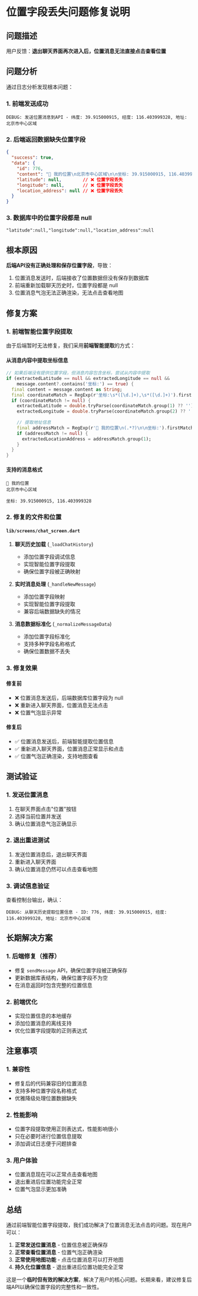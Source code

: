 # 位置字段丢失问题修复说明

## 问题描述

用户反馈：**退出聊天界面再次进入后，位置消息无法直接点击查看位置**

## 问题分析

通过日志分析发现根本问题：

### 1. 前端发送成功
```
DEBUG: 发送位置消息到API - 纬度: 39.915000915, 经度: 116.403999328, 地址: 北京市中心区域
```

### 2. 后端返回数据缺失位置字段
```json
{
  "success": true,
  "data": {
    "id": 776,
    "content": "📍 我的位置\n北京市中心区域\n\n坐标: 39.915000915, 116.403999328",
    "latitude": null,        // ❌ 位置字段丢失
    "longitude": null,       // ❌ 位置字段丢失
    "location_address": null // ❌ 位置字段丢失
  }
}
```

### 3. 数据库中的位置字段都是 null
```
"latitude":null,"longitude":null,"location_address":null
```

## 根本原因

**后端API没有正确处理和保存位置字段**，导致：
1. 位置消息发送时，后端接收了位置数据但没有保存到数据库
2. 前端重新加载聊天历史时，位置字段都是 null
3. 位置消息气泡无法正确渲染，无法点击查看地图

## 修复方案

### 1. 前端智能位置字段提取

由于后端暂时无法修复，我们采用**前端智能提取**的方式：

#### 从消息内容中提取坐标信息
```dart
// 如果后端没有提供位置字段，但消息内容包含坐标，尝试从内容中提取
if (extractedLatitude == null && extractedLongitude == null && 
    message.content?.contains('坐标:') == true) {
  final content = message.content as String;
  final coordinateMatch = RegExp(r'坐标:\s*([\d.]+),\s*([\d.]+)').firstMatch(content);
  if (coordinateMatch != null) {
    extractedLatitude = double.tryParse(coordinateMatch.group(1) ?? '');
    extractedLongitude = double.tryParse(coordinateMatch.group(2) ?? '');
    
    // 提取地址信息
    final addressMatch = RegExp(r'📍 我的位置\n(.*?)\n\n坐标:').firstMatch(content);
    if (addressMatch != null) {
      extractedLocationAddress = addressMatch.group(1);
    }
  }
}
```

#### 支持的消息格式
```
📍 我的位置
北京市中心区域

坐标: 39.915000915, 116.403999328
```

### 2. 修复的文件和位置

#### `lib/screens/chat_screen.dart`

1. **聊天历史加载** (`_loadChatHistory`)
   - 添加位置字段调试信息
   - 实现智能位置字段提取
   - 确保位置字段被正确映射

2. **实时消息处理** (`_handleNewMessage`)
   - 添加位置字段映射
   - 实现智能位置字段提取
   - 兼容后端数据缺失的情况

3. **消息数据标准化** (`_normalizeMessageData`)
   - 添加位置字段标准化
   - 支持多种字段名称格式
   - 确保位置数据不丢失

### 3. 修复效果

#### 修复前
- ❌ 位置消息发送后，后端数据库位置字段为 null
- ❌ 重新进入聊天界面，位置消息无法点击
- ❌ 位置气泡显示异常

#### 修复后
- ✅ 位置消息发送后，前端智能提取位置信息
- ✅ 重新进入聊天界面，位置消息正常显示和点击
- ✅ 位置气泡正确渲染，支持地图查看

## 测试验证

### 1. 发送位置消息
1. 在聊天界面点击"位置"按钮
2. 选择当前位置并发送
3. 确认位置消息气泡正确显示

### 2. 退出重进测试
1. 发送位置消息后，退出聊天界面
2. 重新进入聊天界面
3. 确认位置消息仍然可以点击查看地图

### 3. 调试信息验证
查看控制台输出，确认：
```
DEBUG: 从聊天历史提取位置信息 - ID: 776, 纬度: 39.915000915, 经度: 116.403999328, 地址: 北京市中心区域
```

## 长期解决方案

### 1. 后端修复（推荐）
- 修复 `sendMessage` API，确保位置字段被正确保存
- 更新数据库表结构，确保位置字段不为空
- 在消息返回时包含完整的位置信息

### 2. 前端优化
- 实现位置信息的本地缓存
- 添加位置消息的离线支持
- 优化位置字段提取的正则表达式

## 注意事项

### 1. 兼容性
- 修复后的代码兼容旧的位置消息
- 支持多种位置字段名称格式
- 优雅降级处理位置数据缺失

### 2. 性能影响
- 位置字段提取使用正则表达式，性能影响很小
- 只在必要时进行位置信息提取
- 添加调试日志便于问题排查

### 3. 用户体验
- 位置消息现在可以正常点击查看地图
- 退出重进后位置功能完全正常
- 位置气泡显示更加准确

## 总结

通过前端智能位置字段提取，我们成功解决了位置消息无法点击的问题。现在用户可以：

1. **正常发送位置消息** - 位置信息被正确保存
2. **正常查看位置消息** - 位置气泡正确渲染
3. **正常使用地图功能** - 点击位置消息可以打开地图
4. **持久化位置信息** - 退出重进后位置功能完全正常

这是一个**临时但有效的解决方案**，解决了用户的核心问题。长期来看，建议修复后端API以确保位置字段的完整性和一致性。 